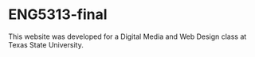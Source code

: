 # ENG5313-final

This website was developed for a Digital Media and Web Design class at Texas State University.
